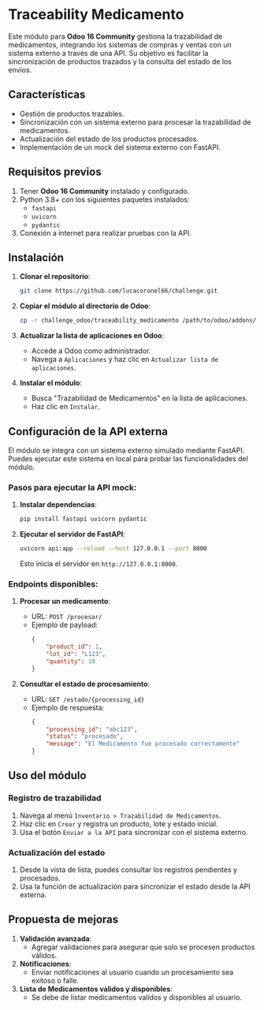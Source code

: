 # Traceability Medicamento

Este módulo para **Odoo 16 Community** gestiona la trazabilidad de medicamentos, integrando los sistemas de compras y ventas con un sistema externo a través de una API. Su objetivo es facilitar la sincronización de productos trazados y la consulta del estado de los envíos.

## Características

- Gestión de productos trazables.
- Sincronización con un sistema externo para procesar la trazabilidad de medicamentos.
- Actualización del estado de los productos procesados.
- Implementación de un mock del sistema externo con FastAPI.

## Requisitos previos

1. Tener **Odoo 16 Community** instalado y configurado.
2. Python 3.8+ con los siguientes paquetes instalados:
   - `fastapi`
   - `uvicorn`
   - `pydantic`
3. Conexión a internet para realizar pruebas con la API.

## Instalación

1. **Clonar el repositorio**:
    ```bash
    git clone https://github.com/lucacoronel66/challenge.git
    ```

2. **Copiar el módulo al directorio de Odoo**:
    ```bash
    cp -r challenge_odoo/traceability_medicamento /path/to/odoo/addons/
    ```

3. **Actualizar la lista de aplicaciones en Odoo**:
    - Accede a Odoo como administrador.
    - Navega a `Aplicaciones` y haz clic en `Actualizar lista de aplicaciones`.

4. **Instalar el módulo**:
    - Busca "Trazabilidad de Medicamentos" en la lista de aplicaciones.
    - Haz clic en `Instalar`.

## Configuración de la API externa

El módulo se integra con un sistema externo simulado mediante FastAPI. Puedes ejecutar este sistema en local para probar las funcionalidades del módulo.

### Pasos para ejecutar la API mock:

1. **Instalar dependencias**:
    ```bash
    pip install fastapi uvicorn pydantic
    ```

2. **Ejecutar el servidor de FastAPI**:
    ```bash
    uvicorn api:app --reload --host 127.0.0.1 --port 8000
    ```

   Esto inicia el servidor en `http://127.0.0.1:8000`.

### Endpoints disponibles:

1. **Procesar un medicamento**:
    - URL: `POST /procesar/`
    - Ejemplo de payload:
      ```json
      {
          "product_id": 1,
          "lot_id": "L123",
          "quantity": 10
      }
      ```

2. **Consultar el estado de procesamiento**:
    - URL: `GET /estado/{processing_id}`
    - Ejemplo de respuesta:
      ```json
      {
          "processing_id": "abc123",
          "status": "procesado",
          "message": "El Medicamento fue procesado correctamente"
      }
      ```

## Uso del módulo

### Registro de trazabilidad
1. Navega al menú `Inventario > Trazabilidad de Medicamentos`.
2. Haz clic en `Crear` y registra un producto, lote y estado inicial.
3. Usa el botón `Enviar a la API` para sincronizar con el sistema externo.

### Actualización del estado
1. Desde la vista de lista, puedes consultar los registros pendientes y procesados.
2. Usa la función de actualización para sincronizar el estado desde la API externa.

## Propuesta de mejoras

1. **Validación avanzada**:
    - Agregar validaciones para asegurar que solo se procesen productos válidos.
2. **Notificaciones**:
    - Enviar notificaciones al usuario cuando un procesamiento sea exitoso o falle.
3. **Lista de Medicamentos validos y disponibles**:
    - Se debe de listar medicamentos validos y disponibles al usuario.